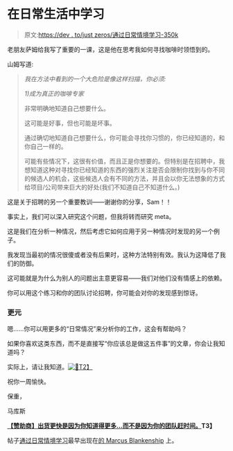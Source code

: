 # 在日常生活中学习

> 原文:[https://dev . to/just zeros/通过日常情境学习-350k](https://dev.to/justzeros/learning-through-everyday-situations-350k)

老朋友萨姆给我写了重要的一课，这是他在思考我如何寻找咖啡时领悟到的。

山姆写道:

> *我在方法中看到的一个大危险是像这样扫描，你必须:*
> 
> *1)成为真正的咖啡专家*
> 
> 非常明确地知道自己想要什么。
> 
> 这可能是好事，但也可能是坏事。
> 
> 通过确切地知道自己想要什么，你可能会寻找你习惯的，你已经知道的，和你自己一样的。
> 
> 可能有些情况下，这很有价值，而且正是你想要的。但特别是在招聘中，我想知道这种对寻找你已经知道的东西的强烈关注是否会限制你找到与你不同的候选人的机会，这些候选人会有不同的方法，并且会以你无法想象的方式给项目/公司带来巨大的好处(我们不知道自己不知道什么。)

这是关于招聘的另一个重要教训——谢谢你的分享，Sam！！

事实上，我们可以深入研究这个问题，但我将转而研究 meta。

这是我们在分析一种情况，然后考虑它如何应用于另一种情况时发现的另一个例子。

我发现当最初的情况很傻或者没有后果时，这种方法特别有效。我认为这降低了我们的防御。

这可能就是为什么为别人的问题出主意更容易——我们对他们没有情感上的依赖。

你可以用这个练习和你的团队讨论招聘，你可能会对你的发现感到惊讶。

### [](#even-more-meta)更元

嗯……你可以用更多的“日常情况”来分析你的工作，这会有帮助吗？

如果你喜欢这类东西，而不是直接写“你应该总是做这五件事”的文章，你会让我知道吗？

实际上，请让我知道。[![🙂](../Images/42c484ce6bf0d9433de29d1f04c1cd48.png)T2】](https://res.cloudinary.com/practicaldev/image/fetch/s--i5n0Ut5W--/c_limit%2Cf_auto%2Cfl_progressive%2Cq_auto%2Cw_880/https://s.w.org/images/core/emoji/11.2.0/72x72/1f642.png)

祝你一周愉快。

保重，

马库斯

**[【赞助商】出货更快是因为你知道得更多…而不是因为你的团队赶时间。](https://www.gitprime.com/managers/?utm_source=marcus-blankenship-newsletter&utm_medium=email&utm_campaign=feb-march-2019)T3】**

帖子[通过日常情境学习](https://marcusblankenship.com/learning-through-silly-situations/)最早出现在[的 Marcus Blankenship](https://marcusblankenship.com) 上。